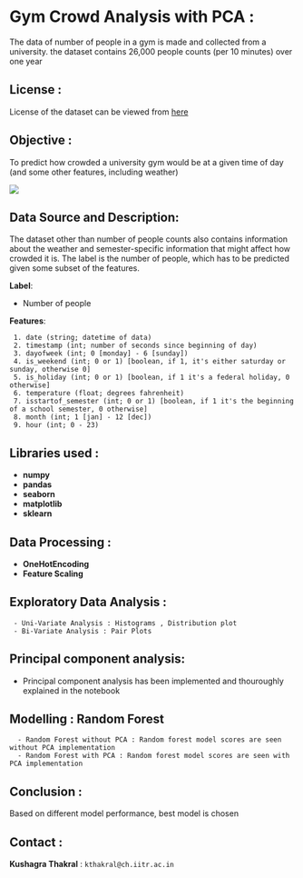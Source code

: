 # Gym Crowd Analysis with PCA :
The data of number of people in a gym is made and collected from a university. the dataset contains 26,000 people counts (per 10 minutes) over one year

## License : 
License of the dataset can be viewed from [here](https://opendatacommons.org/licenses/dbcl/1.0/)

## Objective : 
To predict how crowded a university gym would be at a given time of day (and some other features, including weather)

<img src="https://dcoidtxb1uy9c.cloudfront.net/wp-content/uploads/2014/05/img_4728-copy-2.jpg">

## Data Source and Description: 
The dataset other than number of people counts also contains information about the weather and semester-specific information that might affect how crowded it is. The label is the number of people, which has to be predicted given some subset of the features.

**Label**:

- Number of people

**Features**:

     1. date (string; datetime of data)
     2. timestamp (int; number of seconds since beginning of day)
     3. dayofweek (int; 0 [monday] - 6 [sunday])
     4. is_weekend (int; 0 or 1) [boolean, if 1, it's either saturday or sunday, otherwise 0]
     5. is_holiday (int; 0 or 1) [boolean, if 1 it's a federal holiday, 0 otherwise]
     6. temperature (float; degrees fahrenheit)
     7. isstartof_semester (int; 0 or 1) [boolean, if 1 it's the beginning of a school semester, 0 otherwise]
     8. month (int; 1 [jan] - 12 [dec])
     9. hour (int; 0 - 23)
     
## Libraries used : 
- **numpy**
- **pandas**
- **seaborn**
- **matplotlib**
- **sklearn**

## Data Processing : 
- **OneHotEncoding**
- **Feature Scaling**

## Exploratory Data Analysis :

     - Uni-Variate Analysis : Histograms , Distribution plot
     - Bi-Variate Analysis : Pair Plots
 
 ## Principal component analysis:
 
 - Principal component analysis has been implemented and thouroughly explained in the notebook
 
 ## Modelling : Random Forest
    
      - Random Forest without PCA : Random forest model scores are seen without PCA implementation
      - Random Forest with PCA : Random forest model scores are seen with PCA implementation 
      
## Conclusion :

Based on different model performance, best model is chosen 

## Contact : 

**Kushagra Thakral** : `kthakral@ch.iitr.ac.in`
